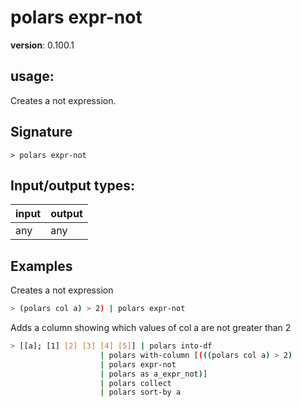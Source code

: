 # polars expr-not

**version**: 0.100.1

## **usage**:

Creates a not expression.

## Signature

`> polars expr-not `

## Input/output types:

| input | output |
| ----- | ------ |
| any   | any    |

## Examples

Creates a not expression

```bash
> (polars col a) > 2) | polars expr-not
```

Adds a column showing which values of col a are not greater than 2

```bash
> [[a]; [1] [2] [3] [4] [5]] | polars into-df
                    | polars with-column [(((polars col a) > 2)
                    | polars expr-not
                    | polars as a_expr_not)]
                    | polars collect
                    | polars sort-by a
```
